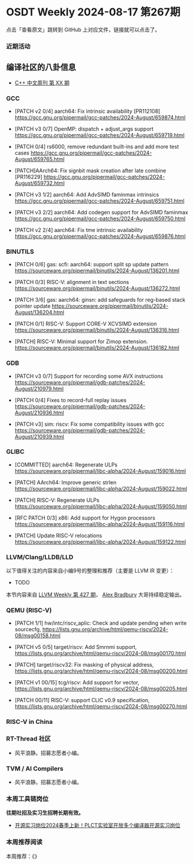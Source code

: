 # OSDT Weekly 2024-08-17 第267期

点击「查看原文」跳转到 GitHub 上对应文件，链接就可以点击了。

### 近期活动

## 编译社区的八卦信息

- [C++ 中文周刊 第 XX 期]()

### GCC

- [PATCH v2 0/4] aarch64: Fix intrinsic availability [PR112108]
  https://gcc.gnu.org/pipermail/gcc-patches/2024-August/659874.html

- [PATCH v3 0/7] OpenMP: dispatch + adjust_args support
  https://gcc.gnu.org/pipermail/gcc-patches/2024-August/659719.html

- [PATCH 0/4] rs6000, remove redundant built-ins and add more test cases
  https://gcc.gnu.org/pipermail/gcc-patches/2024-August/659765.html

- [PATCH]AArch64: Fix signbit mask creation after late combine [PR116229]
  https://gcc.gnu.org/pipermail/gcc-patches/2024-August/659732.html

- [PATCH v3 1/2] aarch64: Add AdvSIMD faminmax intrinsics
  https://gcc.gnu.org/pipermail/gcc-patches/2024-August/659751.html

- [PATCH v3 2/2] aarch64: Add codegen support for AdvSIMD faminmax
  https://gcc.gnu.org/pipermail/gcc-patches/2024-August/659750.html

- [PATCH v2 2/4] aarch64: Fix tme intrinsic availability
  https://gcc.gnu.org/pipermail/gcc-patches/2024-August/659876.html

### BINUTILS

- [PATCH 0/6] gas: scfi: aarch64: support split sp update pattern
  https://sourceware.org/pipermail/binutils/2024-August/136201.html

- [PATCH 0/3] RISC-V: alignment in text sections
  https://sourceware.org/pipermail/binutils/2024-August/136272.html

- [PATCH 3/6] gas: aarch64: ginsn: add safeguards for reg-based stack pointer update
  https://sourceware.org/pipermail/binutils/2024-August/136204.html

- [PATCH 0/1] RISC-V: Support CORE-V XCVSIMD extension
  https://sourceware.org/pipermail/binutils/2024-August/136316.html

- [PATCH] RISC-V: Minimal support for Zimop extension.
  https://sourceware.org/pipermail/binutils/2024-August/136182.html

### GDB

- [PATCH v3 0/7] Support for recording some AVX instructions
  https://sourceware.org/pipermail/gdb-patches/2024-August/210979.html

- [PATCH 0/4] Fixes to record-full replay issues
  https://sourceware.org/pipermail/gdb-patches/2024-August/210936.html

- [PATCH v3] sim: riscv: Fix some compatibility issues with gcc
  https://sourceware.org/pipermail/gdb-patches/2024-August/210939.html

### GLIBC

- [COMMITTED] aarch64: Regenerate ULPs
  https://sourceware.org/pipermail/libc-alpha/2024-August/159016.html

- [PATCH] AArch64: Improve generic strlen
  https://sourceware.org/pipermail/libc-alpha/2024-August/159022.html

- [PATCH] RISC-V: Regenerate ULPs
  https://sourceware.org/pipermail/libc-alpha/2024-August/159050.html

- [RFC PATCH 0/3] x86: Add support for Hygon processors
  https://sourceware.org/pipermail/libc-alpha/2024-August/159116.html

- [PATCH] Update RISC-V relocations
  https://sourceware.org/pipermail/libc-alpha/2024-August/159122.html

### LLVM/Clang/LLDB/LLD


以下值得关注的内容来自小编9号的整理和推荐（主要是 LLVM IR 变更）：

- TODO

本节内容来自 [LLVM Weekly 第 427 期](http://llvmweekly.org/issue/427)，
[Alex Bradbury](https://www.linkedin.com/in/alex-bradbury/) 大哥持续稳定输出。

### QEMU (RISC-V)

- [PATCH 1/1] hw/intc/riscv_aplic: Check and update pending when write sourcecfg,
  https://lists.gnu.org/archive/html/qemu-riscv/2024-08/msg00158.html

- [PATCH v5 0/5] target/riscv: Add Smrnmi support,
  https://lists.gnu.org/archive/html/qemu-riscv/2024-08/msg00170.html

- [PATCH] target/riscv32: Fix masking of physical address,
  https://lists.gnu.org/archive/html/qemu-riscv/2024-08/msg00200.html

- [PATCH v1 00/15] tcg/riscv: Add support for vector,
  https://lists.gnu.org/archive/html/qemu-riscv/2024-08/msg00205.html

- [PATCH 00/11] RISC-V: support CLIC v0.9 specification,
  https://lists.gnu.org/archive/html/qemu-riscv/2024-08/msg00270.html

### RISC-V in China

### RT-Thread 社区

- 风平浪静。招募志愿者小编。

### TVM / AI Compilers

- 风平浪静。招募志愿者小编。

### 本周工具链岗位

**往期社招及实习生招聘长期有效。**

- [开源实习岗位2024春季上新！PLCT实验室开放多个编译器开源实习岗位](https://mp.weixin.qq.com/s/D-l7hE2S-21NCAZsVqPzMA)

### 本周推荐阅读

本周推荐：《》
